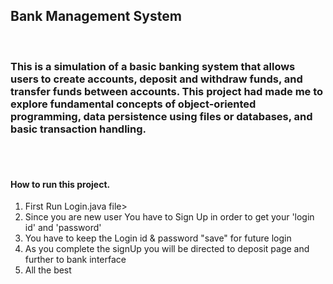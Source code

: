 <h2>Bank Management System</h2><br>
<h3> This is a simulation of a basic banking system that allows users to create accounts, deposit and withdraw funds, and transfer funds between accounts. This project had made me to explore fundamental concepts of object-oriented programming, data persistence using files or databases, and basic transaction handling.</h3>
<br><br>
<h4>How to run this project.</h4>
<p>
    <ol>
      <li>First Run Login.java file></li>
      <li>Since you are new user You have to Sign Up in order to get your 'login id' and 'password'</li>
      <li>You have to keep the Login id & password "save"  for future login </li>
      <li>As you complete the signUp you will be directed to deposit page and further to bank interface</li>
      <li>All the best </li>
  </ol>
 </p>
